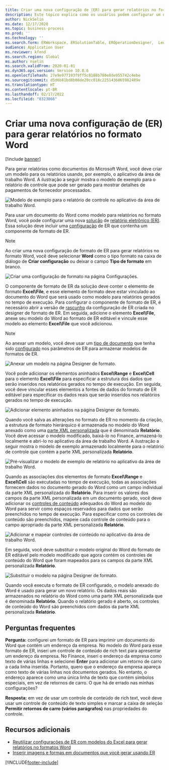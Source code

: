 ```yaml
---
title: Criar uma nova configuração de (ER) para gerar relatórios no formato Word
description: Este tópico explica como os usuários podem configurar um novo formato de relatório eletrônico (ER) para gerar relatórios como documentos do Microsoft Word.
author: NickSelin
ms.date: 12/17/2020
ms.topic: business-process
ms.prod: ''
ms.technology: ''
ms.search.form: ERWorkspace, ERSolutionTable, EROperationDesigner,  LedgerJournalTable, LedgerJournalTransVendPaym
audience: Application User
ms.reviewer: kfend
ms.search.region: Global
ms.author: nselin
ms.search.validFrom: 2020-01-01
ms.dyn365.ops.version: Version 10.0.6
ms.openlocfilehash: 27e9e977193f9ff5c8188b780e8de955742c4ebe
ms.sourcegitcommit: d5d6b81bd8b08de20cc018c2251436065982489e
ms.translationtype: HT
ms.contentlocale: pt-BR
ms.lasthandoff: 02/17/2022
ms.locfileid: "8323866"
---
```

# <a name="design-a-new-er-configuration-to-generate-reports-in-word-format"></a>Criar uma nova configuração de (ER) para gerar relatórios no formato Word

[!include [banner](../includes/banner.md)]

Para gerar relatórios como documentos do Microsoft Word, você deve criar um modelo para os relatórios usando, por exemplo, o aplicativo da área de trabalho Word. A ilustração a seguir mostra o modelo de exemplo para o relatório de controle que pode ser gerado para mostrar detalhes de pagamentos de fornecedor processados.

![Modelo de exemplo para o relatório de controle no aplicativo da área de trabalho Word.](./media/er-design-configuration-word-image1.png)

Para usar um documento do Word como modelo para relatórios no formato Word, você pode configurar uma nova [solução](general-electronic-reporting.md) de [relatório eletrônico (ER)](er-quick-start1-new-solution.md). Essa solução deve incluir uma [configuração](general-electronic-reporting.md#Configuration) de ER que contenha um componente de formato de ER.

> [!NOTE]
> Ao criar uma nova configuração de formato de ER para gerar relatórios no formato Word, você deve selecionar **Word** como o tipo formato na caixa de diálogo de **Criar configuração** ou deixar o campo **Tipo de formato** em branco.

![Criar uma configuração de formato na página Configurações.](./media/er-design-configuration-word-image2.gif)

O componente de formato de ER da solução deve conter o elemento de formato **Excel\\File**, e esse elemento de formato deve estar vinculado ao documento do Word que será usado como modelo para relatórios gerados no tempo de execução. Para configurar o componente de formato de ER, é necessário abrir a versão de [rascunho](general-electronic-reporting.md#component-versioning) da configuração de ER criada no designer de formato de ER. Em seguida, adicione o elemento **Excel\\File**, anexe seu modelo do Word ao formato de ER editável e vincule esse modelo ao elemento **Excel\\File** que você adicionou.

> [!NOTE]
> Ao anexar um modelo, você deve usar um [tipo de documento](../../fin-ops/organization-administration/configure-document-management.md#configure-document-types) que tenha sido [configurado](electronic-reporting-er-configure-parameters.md#parameters-to-manage-documents) nos parâmetros de ER para armazenar modelos de formatos de ER.

![Anexar um modelo na página Designer de formato.](./media/er-design-configuration-word-image3.gif)

Você pode adicionar os elementos aninhados **Excel\\Range** e **Excel\\Cell** para o elemento **Excel\\File** para especificar a estrutura dos dados que serão inseridos nos relatórios gerados no tempo de execução. Em seguida, você deve vincular esses elementos a fontes de dados do formato de ER editável para especificar os dados reais que serão inseridos nos relatórios gerados no tempo de execução.

![Adicionar elemento aninhados na página Designer de formato.](./media/er-design-configuration-word-image4.gif)

Quando você salva as alterações no formato de ER no momento da criação, a estrutura de formato hierárquico é armazenada no modelo do Word anexado como uma [parte XML personalizada](/visualstudio/vsto/custom-xml-parts-overview) que é denominada **Relatório**. Você deve acessar o modelo modificado, baixá-lo no Finance, armazená-lo localmente e abri-lo no aplicativo da área de trabalho Word. A ilustração a seguir mostra o modelo de exemplo armazenado localmente para o relatório de controle que contém a parte XML personalizada **Relatório**.

![Pré-visualizar o modelo de exemplo de relatório no aplicativo da área de trabalho Word.](./media/er-design-configuration-word-image5.gif)

Quando as associações dos elementos de formato **Excel\\Range** e **Excel\\Cell** são executadas no tempo de execução, todas as associações fornecem dados no documento gerado do Word como um campo individual da parte XML personalizada do **Relatório**. Para inserir os valores dos campos da parte XML personalizada em um documento gerado, você deve adicionar os [controles de conteúdo](/office/client-developer/word/content-controls-in-word) adequados do Word ao modelo do Word para servir como espaços reservados para dados que serão preenchidos no tempo de execução. Para especificar como os controles de conteúdo são preenchidos, mapeie cada controle de conteúdo para o campo apropriado da parte XML personalizada **Relatório**.

![Adicionar e mapear controles de conteúdo no aplicativo da área de trabalho Word.](./media/er-design-configuration-word-image6.gif)

Em seguida, você deve substituir o modelo original do Word do formato de ER editável pelo modelo modificado que agora contém os controles de conteúdo do Word que foram mapeados para os campos da parte XML personalizada **Relatório**.

![Substituir o modelo na página Designer de formato.](./media/er-design-configuration-word-image7.gif)

Quando você executa o formato de ER configurado, o modelo anexado do Word é usado para gerar um novo relatório. Os dados reais são armazenados no relatório do Word como uma parte XML personalizada que é denominada **Relatório**. Quando o relatório gerado é aberto, os controles de conteúdo do Word são preenchidos com dados da parte XML personalizada **Relatório**.

## <a name="frequently-asked-questions"></a>Perguntas frequentes

**Pergunta:** configurei um formato de ER para imprimir um documento do Word que contém um endereço da empresa. No modelo do Word para esse formato de ER, inseri um controle de conteúdo de rich text para apresentar um endereço da empresa. No Finance, inseri o endereço da empresa como texto de várias linhas e selecionei **Enter** para adicionar um retorno de carro a cada linha inserida. Portanto, quero que o endereço da empresa apareça como texto de várias linhas nos documentos gerados. No entanto, o endereço aparece como uma única linha de texto que contém símbolos especiais, em vez de retornos de carro. O que há de errado nas minhas configurações?

**Resposta:** em vez de usar um controle de conteúdo de rich text, você deve usar um controle de conteúdo de texto simples e marcar a caixa de seleção **Permitir retornos de carro (vários parágrafos)** nas propriedades do controle.

## <a name="additional-resources"></a>Recursos adicionais

- [Reutilizar configurações de ER com modelos do Excel para gerar relatórios no formatos Word](./tasks/er-design-configuration-word-2016-11.md)
- [Inserir imagens e formas em documentos que você gerar usando ER](electronic-reporting-embed-images-shapes.md#embed-an-image-in-a-word-document)


[!INCLUDE[footer-include](../../../includes/footer-banner.md)]
